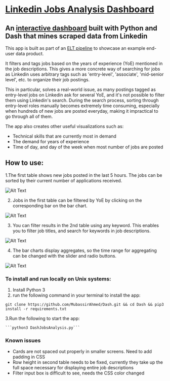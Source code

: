 # [Linkedin Jobs Analysis Dashboard](https://easy-bottles-grin-34-125-254-54.loca.lt)

## An [interactive dashboard](https://easy-bottles-grin-34-125-254-54.loca.lt) built with Python and Dash that mines scraped data from Linkedin 

This app is built as part of an [ELT pipeline](https://github.com/MubassirAhmed/ELT-Data-Pipeline) to showcase an example end-user data product. 

It filters and tags jobs based on the years of experience (YoE) mentioned in the job descriptions. This gives a more concrete way of searching for jobs as Linkedin uses arbitrary tags such as 'entry-level', 'associate', 'mid-senior level', etc. to organize their job postings.

This in particular, solves a real-world issue, as many postings tagged as entry-level jobs on Linkedin ask for several YoE, and it's not possible to filter them using Linkedin's search. During the search process, sorting through entry-level roles manually becomes extremely time consuming, especially when hundreds of new jobs are posted everyday, making it impractical to go through all of them. 

The app also creates other useful visualizations such as:

* Technical skills that are currently most in demand
* The demand for years of experience
* Time of day, and day of the week when most number of jobs are posted

## How to use:
1.The first table shows new jobs posted in the last 5 hours. The jobs can be sorted by their current number of applications received.

![Alt Text](https://media.giphy.com/media/ZHNF7pWf8732V9dpoM/giphy.gif)

2. Jobs in the first table can be filtered by YoE by clicking on the corresponding bar on the bar chart.

![Alt Text](https://media.giphy.com/media/T5BTftQVy2sMqcaFF6/giphy.gif)

3. You can filter results in the 2nd table using any keyword. This enables you to filter job titles, and search for keywords in job descriptions.

![Alt Text](https://media.giphy.com/media/RWo6c6dOWt7W2HJiYd/giphy.gif)

4. The bar charts display aggregates, so the time range for aggregating can be changed with the slider and radio buttons.

![Alt Text](https://media.giphy.com/media/ZjhLBSry5UfLPGoKfE/giphy.gif)


### To install and run locally on Unix systems:
1. Install Python 3
2. run the following command in your terminal to install the app:

```git clone https://github.com/MubassirAhmed/Dash.git && cd Dash && pip3 install -r requirements.txt```

3.Run the following to start the app:

	```python3 DashJobsAnalysis.py```


### Known issues
* Cards are not spaced out properly in smaller screens. Need to add padding in CSS
* Row height in second table needs to be fixed, currently they take up the full space necessary for displaying entire job descriptions
* Filter input box is difficult to see, needs the CSS color changed

